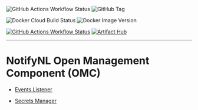 ![GitHub Actions Workflow Status](https://img.shields.io/github/actions/workflow/status/worth-nl/notifynl-omc/build.yml?style=for-the-badge&logo=github)
![GitHub Tag](https://img.shields.io/github/v/tag/worth-nl/notifynl-omc?style=for-the-badge&logo=github&label=version)

![Docker Cloud Build Status](https://img.shields.io/docker/cloud/build/worthnl/notifynl-omc?style=for-the-badge&logo=docker)
![Docker Image Version](https://img.shields.io/docker/v/worthnl/notifynl-omc?sort=date&arch=amd64&style=for-the-badge&logo=docker)

[![GitHub Actions Workflow Status](https://img.shields.io/github/actions/workflow/status/worth-nl/helm-charts/release.yaml?style=for-the-badge&logo=helm&label=helm%20build)](https://worth-nl.github.io/helm-charts/)
[![Artifact Hub](https://img.shields.io/endpoint?style=for-the-badge&url=https://artifacthub.io/badge/repository/notifynl)](https://artifacthub.io/packages/helm/notifynl/notifynl-omc)

---

# NotifyNL Open Management Component (OMC)

- [Events Listener](Documentation/OMC%20-%20Documentation.md)

- [Secrets Manager](EventsHandler/Logic/SecretsManager/Readme.md)